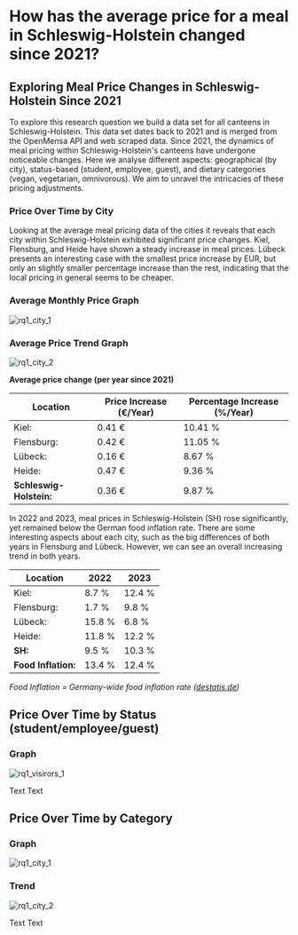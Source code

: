 # How has the average price for a meal in Schleswig-Holstein changed since 2021? 

## Exploring Meal Price Changes in Schleswig-Holstein Since 2021

To explore this research question we build a data set for all canteens in Schleswig-Holstein. This data set dates back to 2021 and is merged from the OpenMensa API and web scraped data. Since 2021, the dynamics of meal pricing within Schleswig-Holstein's canteens have undergone noticeable changes. Here we analyse different aspects: geographical (by city), status-based (student, employee, guest), and dietary categories (vegan, vegetarian, omnivorous). We aim to unravel the intricacies of these pricing adjustments.

### Price Over Time by City

Looking at the average meal pricing data of the cities it reveals that each city within Schleswig-Holstein exhibited significant price changes. Kiel, Flensburg, and Heide have shown a steady increase in meal prices. Lübeck presents an interesting case with the smallest price increase by EUR, but only an slightly smaller percentage increase than the rest, indicating that the local pricing in general seems to be cheaper. 

### Average Monthly Price Graph
![rq1_city_1](https://github.com/jonasweinschuetz/data_science_projekt/assets/59099913/1bc7cb1d-f8db-49bc-9240-cc0e7d682dc6)

### Average Price Trend Graph
![rq1_city_2](https://github.com/jonasweinschuetz/data_science_projekt/assets/59099913/adbc7d75-cb3f-4c90-9511-ab8e65464fbc)

**Average price change (per year since 2021)**

| Location             | Price Increase (€/Year) | Percentage Increase (\%/Year) |
|----------------------|-------------------------|-------------------------------|
| Kiel:                | 0.41 €                  | 10.41 \%                      |
| Flensburg:           | 0.42 €                  | 11.05 \%                      |
| Lübeck:              | 0.16 €                  | 8.67 \%                       |
| Heide:               | 0.47 €                  | 9.36 \%                       |
| **Schleswig-Holstein:** | 0.36 €              | 9.87 \%                       |

In 2022 and 2023, meal prices in Schleswig-Holstein (SH) rose significantly, yet remained below the German food inflation rate. There are some interesting aspects about each city, such as the big differences of both years in Flensburg and Lübeck. However, we can see an overall increasing trend in both years.

| Location          | 2022   | 2023  |
|-------------------|-------|-------|
| Kiel:             | 8.7 %  | 12.4 % |
| Flensburg:        | 1.7 %  | 9.8 %  |
| Lübeck:           | 15.8 % | 6.8 %  |
| Heide:            | 11.8 % | 12.2 % |
| **SH:**           | 9.5 %  | 10.3 % |
| **Food Inflation:** | 13.4 % | 12.4 % |

_Food Inflation = Germany-wide food inflation rate ([destatis.de](https://destatis.de))_

## Price Over Time by Status (student/employee/guest)
### Graph
![rq1_visirors_1](https://github.com/jonasweinschuetz/data_science_projekt/assets/59099913/ff53bbbf-0f61-470a-8e90-d4f04b52bd34)

Text Text

## Price Over Time by Category

### Graph
![rq1_city_1](https://github.com/jonasweinschuetz/data_science_projekt/assets/59099913/4fe56428-6914-4304-b9b0-07c36e5caaf5)

### Trend
![rq1_city_2](https://github.com/jonasweinschuetz/data_science_projekt/assets/59099913/ff1086e8-9d51-40e3-b2bd-1a0cce1f9707)

Text Text
